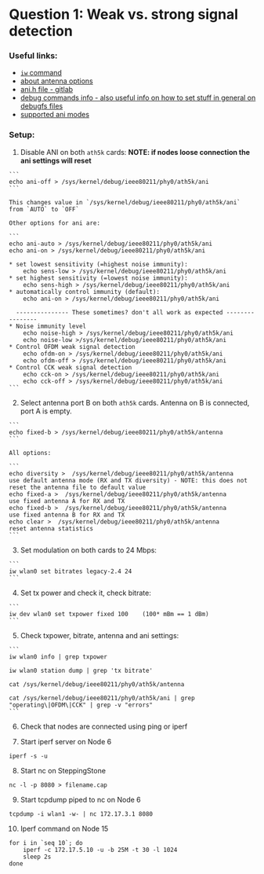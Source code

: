 # Question 1: Weak vs. strong signal detection

### Useful links:
* [`iw` command](https://wireless.wiki.kernel.org/en/users/Documentation/iw)
* [about antenna options](https://sourceforge.net/p/android-x86/kernel/ci/604eeadd1880bddfb155369491cc13fb8d3f9df6/)
* [ani.h file - gitlab](https://gitlab.denx.de/marex/linux-denx/blob/b1cdc4670b9508fcd47a15fbd12f70d269880b37/drivers/net/wireless/ath/ath5k/ani.h)
* [debug commands info - also useful info on how to set stuff in general on debugfs files](http://osdir.com/ml/linux.drivers.ath5k.devel/2007-12/msg00011.html)
* [supported ani modes](https://gitlab.tkn.tu-berlin.de/wishful/wishful_module_wifi_ath/commit/096248f71d33603d0c7631e995c536469131ad94?view=inline)

### Setup:
  1. Disable ANI on both `ath5k` cards: **NOTE: if nodes loose connection the ani settings will reset**
  
    ```
    echo ani-off > /sys/kernel/debug/ieee80211/phy0/ath5k/ani
    ```
    
    This changes value in `/sys/kernel/debug/ieee80211/phy0/ath5k/ani` from `AUTO` to `OFF`
    
    Other options for ani are:
    
    ```
    echo ani-auto > /sys/kernel/debug/ieee80211/phy0/ath5k/ani
    echo ani-on > /sys/kernel/debug/ieee80211/phy0/ath5k/ani
    
    * set lowest sensitivity (=highest noise immunity):
        echo sens-low > /sys/kernel/debug/ieee80211/phy0/ath5k/ani
    * set highest sensitivity (=lowest noise immunity):
        echo sens-high > /sys/kernel/debug/ieee80211/phy0/ath5k/ani
    * automatically control immunity (default):
        echo ani-on > /sys/kernel/debug/ieee80211/phy0/ath5k/ani
        
      --------------- These sometimes? don't all work as expected ----------------
    * Noise immunity level
        echo noise-high > /sys/kernel/debug/ieee80211/phy0/ath5k/ani
        echo noise-low >/sys/kernel/debug/ieee80211/phy0/ath5k/ani
    * Control OFDM weak signal detection
        echo ofdm-on > /sys/kernel/debug/ieee80211/phy0/ath5k/ani
        echo ofdm-off > /sys/kernel/debug/ieee80211/phy0/ath5k/ani
    * Control CCK weak signal detection
        echo cck-on > /sys/kernel/debug/ieee80211/phy0/ath5k/ani
        echo cck-off > /sys/kernel/debug/ieee80211/phy0/ath5k/ani
    ```
  
  
  2. Select antenna port B on both `ath5k` cards. Antenna on B is connected, port A is empty.

    ```
    echo fixed-b > /sys/kernel/debug/ieee80211/phy0/ath5k/antenna
    ```
    
    All options:
    
    ```
    echo diversity >  /sys/kernel/debug/ieee80211/phy0/ath5k/antenna     use default antenna mode (RX and TX diversity) - NOTE: this does not reset the antenna file to default value
    echo fixed-a >  /sys/kernel/debug/ieee80211/phy0/ath5k/antenna       use fixed antenna A for RX and TX
    echo fixed-b >  /sys/kernel/debug/ieee80211/phy0/ath5k/antenna       use fixed antenna B for RX and TX
    echo clear >  /sys/kernel/debug/ieee80211/phy0/ath5k/antenna         reset antenna statistics
    ```
    
  3. Set modulation on both cards to 24 Mbps:
    
    ```
    iw wlan0 set bitrates legacy-2.4 24
    ```
    
  4. Set tx power and check it, check bitrate:
    
    ```
    iw dev wlan0 set txpower fixed 100    (100* mBm == 1 dBm)
    ```
    
  5. Check txpower, bitrate, antenna and ani settings:
  
    ```
    iw wlan0 info | grep txpower
    
    iw wlan0 station dump | grep 'tx bitrate'
    
    cat /sys/kernel/debug/ieee80211/phy0/ath5k/antenna
    
    cat /sys/kernel/debug/ieee80211/phy0/ath5k/ani | grep "operating\|OFDM\|CCK" | grep -v "errors"
    ```
    
  6. Check that nodes are connected using ping or iperf
  
  7. Start iperf server on Node 6
  
  `iperf -s -u`
  
  8. Start nc on SteppingStone
  
  `nc -l -p 8080 > filename.cap`
  
  9. Start tcpdump piped to nc on Node 6
  
  `tcpdump -i wlan1 -w- | nc 172.17.3.1 8080`
  
  10. Iperf command on Node 15
  
  ```
  for i in `seq 10`; do 
      iperf -c 172.17.5.10 -u -b 25M -t 30 -l 1024
      sleep 2s
  done
  ```
